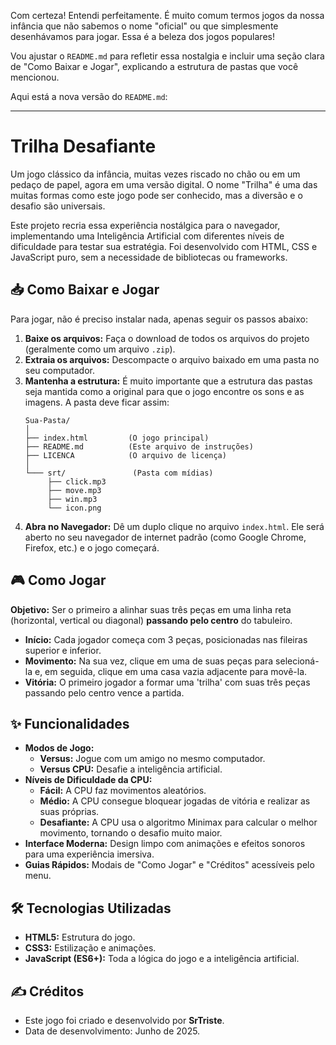 Com certeza\! Entendi perfeitamente. É muito comum termos jogos da nossa infância que não sabemos o nome "oficial" ou que simplesmente desenhávamos para jogar. Essa é a beleza dos jogos populares\!

Vou ajustar o `README.md` para refletir essa nostalgia e incluir uma seção clara de "Como Baixar e Jogar", explicando a estrutura de pastas que você mencionou.

Aqui está a nova versão do `README.md`:

-----

# Trilha Desafiante

Um jogo clássico da infância, muitas vezes riscado no chão ou em um pedaço de papel, agora em uma versão digital. O nome "Trilha" é uma das muitas formas como este jogo pode ser conhecido, mas a diversão e o desafio são universais.

Este projeto recria essa experiência nostálgica para o navegador, implementando uma Inteligência Artificial com diferentes níveis de dificuldade para testar sua estratégia. Foi desenvolvido com HTML, CSS e JavaScript puro, sem a necessidade de bibliotecas ou frameworks.

## 📥 Como Baixar e Jogar

Para jogar, não é preciso instalar nada, apenas seguir os passos abaixo:

1.  **Baixe os arquivos:** Faça o download de todos os arquivos do projeto (geralmente como um arquivo `.zip`).
2.  **Extraia os arquivos:** Descompacte o arquivo baixado em uma pasta no seu computador.
3.  **Mantenha a estrutura:** É muito importante que a estrutura das pastas seja mantida como a original para que o jogo encontre os sons e as imagens. A pasta deve ficar assim:
    ```
    Sua-Pasta/
    │
    ├── index.html         (O jogo principal)
    ├── README.md          (Este arquivo de instruções)
    ├── LICENCA            (O arquivo de licença)
    │
    └─── srt/               (Pasta com mídias)
         ├── click.mp3
         ├── move.mp3
         ├── win.mp3
         └── icon.png
    ```
4.  **Abra no Navegador:** Dê um duplo clique no arquivo `index.html`. Ele será aberto no seu navegador de internet padrão (como Google Chrome, Firefox, etc.) e o jogo começará.

## 🎮 Como Jogar

**Objetivo:** Ser o primeiro a alinhar suas três peças em uma linha reta (horizontal, vertical ou diagonal) **passando pelo centro** do tabuleiro.

  * **Início:** Cada jogador começa com 3 peças, posicionadas nas fileiras superior e inferior.
  * **Movimento:** Na sua vez, clique em uma de suas peças para selecioná-la e, em seguida, clique em uma casa vazia adjacente para movê-la.
  * **Vitória:** O primeiro jogador a formar uma 'trilha' com suas três peças passando pelo centro vence a partida.

## ✨ Funcionalidades

  * **Modos de Jogo:**
      * **Versus:** Jogue com um amigo no mesmo computador.
      * **Versus CPU:** Desafie a inteligência artificial.
  * **Níveis de Dificuldade da CPU:**
      * **Fácil:** A CPU faz movimentos aleatórios.
      * **Médio:** A CPU consegue bloquear jogadas de vitória e realizar as suas próprias.
      * **Desafiante:** A CPU usa o algoritmo Minimax para calcular o melhor movimento, tornando o desafio muito maior.
  * **Interface Moderna:** Design limpo com animações e efeitos sonoros para uma experiência imersiva.
  * **Guias Rápidos:** Modais de "Como Jogar" e "Créditos" acessíveis pelo menu.

## 🛠️ Tecnologias Utilizadas

  * **HTML5:** Estrutura do jogo.
  * **CSS3:** Estilização e animações.
  * **JavaScript (ES6+):** Toda a lógica do jogo e a inteligência artificial.

## ✍️ Créditos

  * Este jogo foi criado e desenvolvido por **SrTriste**.
  * Data de desenvolvimento: Junho de 2025.
